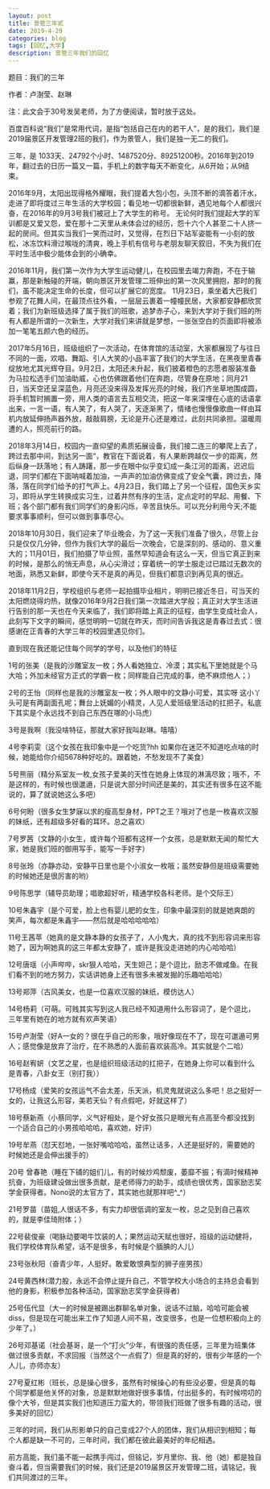 ```yaml
---
layout: post
title: 景管三年贰
date: 2019-4-29
categories: blog
tags: [回忆,大学]
description: 景管三年我们的回忆
---
```


题目：我们的三年

作者：卢澍莹、赵琳

注：此文会于30号发吴老师，为了方便阅读，暂时放于这处。

百度百科说“我们”是常用代词，是指“包括自己在内的若干人”，是的我们，我们是2019届景区开发管理2班的我们，作为景管人，我们是独一无二的我们。

三年，是 1033天、24792个小时、1487520分、89251200秒。2016年到2019年，翻过去的日历一篇又一篇，手机上的数字每天不断变化，从6开始；从9结束。

2016年9月，太阳出现得格外耀眼，我们提着大包小包，头顶不断的滴答着汗水，走进了即将度过三年生活的大学校园；看见地一切都很新鲜，遇见地每个人都很兴奋，在2016年的9月3号我们被冠上了大学生的称号。
无论何时我们提起大学的军训都是又爱又怨，爱在那十二天里从未体会过的经历，怨十六个人甚至二十人挤一起的房间。但其实当我们一笑而过时，又觉得，在烈日下站军姿能有一小刻的放松，冰冻饮料滑过喉咙的清爽，晚上手机有信号与老朋友聊天叙旧，不失为我们在平时生活中极少能体会到的小确幸。

2016年11月，我们第一次作为大学生运动健儿，在校园里去竭力奔跑，不在于输赢，那是新触碰的开端，朝向景区开发管理二班伸出的第一次风里拥抱，那时的我们，虽不能决定生命的长度，但可以扩展它的宽度。
11月23日，乘坐着大巴我们参观了花舞人间，在最顶点往外看，一层层云裹着一幢幢民居，大家都安静都欣赏着；我们为新班级选择了属于我们的班歌，追梦赤子心，来到大学对于我们班的所有人都是所谓的一次新生，大学对我们来讲就是梦想，一张张空白的页面即将被添加一笔笔五颜六色的经历。

2017年5月16日，班级组织了一次活动，在体育馆的活动室，大家都展现了与往日不同的一面，欢唱、舞蹈、引人大笑的小品丰富了我们的大学生活，在黑夜里青春绽放地尤其光辉夺目。9月2日，太阳还未升起，我们披着橙色的志愿者服装准备为马拉松选手们加油助威，心也仿佛跟着他们在奔跑，尽管身在原地；同月21日，当天空还呈深蓝色，月亮还没来得及发挥光亮的时候，我们齐坐草地围成圆，将手机暂时搁置一旁，用人类的语言去互相交流，把这一年来深埋在心底的话语拿出来，一言一语，有人笑了，有人哭了，天逐渐黑了，情绪也慢慢像歌曲一样由耳机内放延伸扬声器外放，敲敲肩膀，无论是开心还是难过，此刻共同承担。温暖周遭的人，照亮前行的路。

2018年3月14日，校园内一直仰望的素质拓展设备，我们接二连三的攀爬上去了，跨过去那中间，到达另一面“，教官在下面说着，有人果断跨越仅一步的距离，然后纵身一跃落地；有人踌躇，那一步在眼中似乎变幻成一条江河的距离，迟迟后退，同学们都在下面呐喊着加油，一声声的加油仿佛变成了安全气囊，跨过去，降落，落在同学们给予的打气声上。4月23日，我们踏上了另一个征程，国色天乡实习，即将从学生转换成实习生，过着井然有序的生活，定点定时的早起、用餐、下班；各个部门都有我们同学们的身影闪烁，辛苦且快乐。可以充分利用今天;不能要求事事顺利，但可以做到事事尽心。

2018年10月30日，我们迎来了毕业晚会，为了这一天我们准备了很久，尽管上台只是仅仅几分钟，但作为我们大学的最后一次晚会，它是深刻的、感动的、意义重大的；11月01日，我们拍摄了毕业照，虽然早知道会有这么一天，但当它真正到来的时候，是那么的悄无声息，从心尖滑过；穿着统一的学士服走过已踏过无数次的地面，熟悉又新鲜，即使今天不是真的再见，但我们都意识到再见真的很近。

2018年11月2日，学校组织与老师一起拍摄毕业相片，明明已接近冬日，可当天的太阳燃烧得灼热，就像2016年9月2日我们第一次踏进大学般；真正对大学生活进行告别的那一天也在今天来临了，我们即将踏上真正的征程，由学生变成社会人，此刻写下文字的瞬间，感觉明明一切就在昨天，而时间告诉我这是青春过去式：很感谢在正青春的大学三年的校园里遇见你们。

直到现在我还能记住每个同学的学号，以及他们的特征

1号的张美（是我的沙雕室友一枚；外人看她独立、冷漠；其实私下里她就是个马大哈；外加未经官方正式的学霸一枚；同样能自己完成的事，绝不麻烦他人；）

2号的王怡（同样也是我的沙雕室友一枚；外人眼中的文静小可爱，其实呀 这小丫头可是有两副面孔呢；舞台上妩媚的小精灵，人见人爱班级里活动的扛把子。私底下其实是个永远找不到自己东西在哪的小马虎）

3号是我啊（我没啥特征，那就大家好我叫赵琳。嘻嘻）

4号李莉雯（这个女孩在我印象中是一个吃货?hh 如果你在迷茫不知道吃点啥的时候，她能给你介绍5678种好吃的。跟着她，不愁发现不了美食）

5号熊丽（精分系室友一枚,女孩子爱美的天性在她身上体现的淋漓尽致；哦不，不是这样的，有时候也很邋遢，只是说大部分时间还是美的，其实还有很多在这不能说的，算了就说她这么多吧）

6号何盼（很多女生梦寐以求的瘦高型身材，PPT之王？哦对了也是一枚喜欢汉服的妹纸，还有超级多好看的耳环。总之喜欢）

7号罗茜（文静的小女生，或许每个班都有这样一个女孩，总是默默无闻的帮忙大家，她是我们班的御用写手，能写一手好字）

8号张玲（亦静亦动，安静平日里也是个小淑女一枚哦；虽然安静但是班级需要她的时候她还是很厉害的哟）

9号陈思学（辅导员助理；唱歌超好听，精通学校各科老师。是个交际王）

10号朱鑫宇（是个可爱，脸上也有婴儿肥的女生，印象中最深刻的就是她爽朗的笑声，每次都是朱鑫宇——然后就是哈哈哈哈哈）

11号王茜苹（她真的是文静本静的女孩子了，人小鬼大，真的找不到形容词来形容她了，因为啊她真的这三年都太安静了，或许是我没走进她的内心哈哈哈）

12号唐瑶（小声哔哔，skr狠人哈哈，天生妲己；是个逗比，励志不做咸鱼。在我们看不到的地方努力，实话讲她身上还有很多未被发掘的乐趣哈哈哈）

13号郑萍（古风美女，也是一位喜欢汉服的妹纸，模仿达人）

14号杨莉（可萌。可贱其实写到这人我已经不知道用什么形容词了，是个逗比，三年里有她在的地方就有欢声笑语）

15号卢澍莹（好A一女的？很在乎自己的形象，哦好像现在不了，现在可邋遢可男人；感觉像是放弃了治疗，在不熟悉的人面前喜欢装高冷。其实就是个二哈）

16号赵宥妍（文艺之星，也是组织班级活动的扛把子，在她身上你可以看到什么是青春，八卦女王（别打我））

17号杨成（爱笑的女孩运气不会太差，乐天派，机灵鬼就说这么多吧！总之挺好一女的，让我这么形容，美若天仙？有点假吧，好就这样了）

18号蔡新燕（小蔡同学，义气好相处，是个好女孩只是眼光有点高至今都没找到一个适合自己的小男孩哈哈哈，喜欢她，好评）

19号牟燕（怼天怼地，一张好嘴哈哈哈，虽然让话多，人还是挺好的，需要她的时候她还是会伸出援手的）

20号 曾春艳（睡在下铺的姐们儿，有的时候炒鸡颓废，萎靡不振；有滴时候精神抗奋，为班级建设做出很多贡献，是老师得力的助手，成绩也很优秀，国家励志奖学金获得者。Nono说的太官方了，其实她也就那样吧^_^）

21号罗苗（苗姐,人很话不多，有实力却很低调的室友一枚，总之见到自己喜欢的，就是李佳琦附体；）

22号裴俊豪（喝脉动要喝牛饮装的人；果然运动天赋也很好，班级的运动健将，我们学校体育队希望，话不是很多，有时候是个腼腆的人儿）

23号张秋阳（奋青少年，人挺好。敢爱敢恨典型的狮子座男孩）

24号黄西林(潜力股，永远不会停止提升自己，不管学校大小场合的主持总会看到他的身影，积极参加各种活动，国家励志奖学金获得者)

25号伍代显（大一的时候是被踢出群聊名单对象，说话不过脑，哈哈可能会被diss，但是现在可能出来工作了知道人间不易，改变很多，也是一位想积极向上的少年了。）

26号邓基诺（社会基哥，是一个“打火”少年，有很强的责任感，三年里为班集体做过很多贡献，不求回报（当然这个一点假了）但是真的好的，很有少年感的一个人儿，亦师亦友）

27号夏红彬（班长，总是操心很多，虽然有时候操心的有些没必要，但是真的每个同学都是他关怀的对象，总是默默地做好很多事情，付出挺多的，有时候唠叨的像个大爷，但是其实我们也知道压力蛮大的，带领我们班做了很多有趣的活动，很多美好的回忆）

三年的时间，我们从形影单只的自己变成27个人的团体，我们从相识到相知；每个人都是缺一不可的，三年时间，我们都在彼此最美好的年纪相遇。

前方高能，我们虽不能一起携手闯过，但铭记，岁月里你、我、他（她）都是独自奋斗着，但当需要我们的时候，我们还是2019届景区开发管理二班，请铭记，我们共同渡过的三年。

